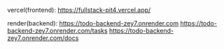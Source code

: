 vercel(frontend): 
https://fullstack-pit4.vercel.app/

render(backend):
https://todo-backend-zey7.onrender.com
https://todo-backend-zey7.onrender.com/tasks
https://todo-backend-zey7.onrender.com/docs
